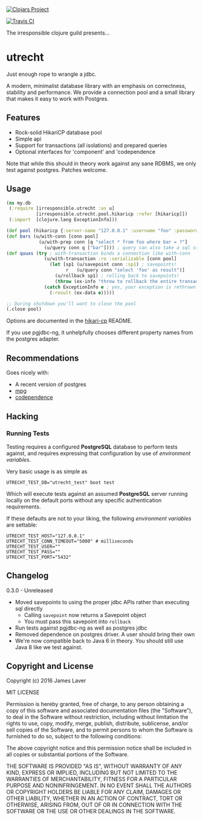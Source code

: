 [![Clojars Project](https://img.shields.io/clojars/v/irresponsible/utrecht.svg)](https://clojars.org/irresponsible/utrecht)

[![Travis CI](https://travis-ci.org/irresponsible/utrecht.svg?branch=master)](https://travis-ci.org/irresponsible/utrecht)

The irresponsible clojure guild presents...

# utrecht

Just enough rope to wrangle a jdbc.

A modern, minimalist database library with an emphasis on correctness,
stability and performance. We provide a connection pool and a small
library that makes it easy to work with Postgres.


## Features

* Rock-solid HikariCP database pool
* Simple api
* Support for transactions (all isolations) and prepared queries
* Optional interfaces for 'component' and 'codependence

Note that while this should in theory work against any sane RDBMS, we only test against postgres. Patches welcome.

## Usage

```clojure
(ns my.db
 (:require [irresponsible.utrecht :as u]
           [irresponsible.utrecht.pool.hikaricp :refer [hikaricp]])
 (:import  [clojure.lang ExceptionInfo]))

(def pool (hikaricp {:server-name "127.0.0.1" :username "foo" :password "bar"}))
(def bars (u/with-conn [conn pool]
            (u/with-prep conn [q "select * from foo where bar = ?"]
              (u/query conn q ["bar"]))) ; query can also take a sql string
(def quuxs (try ; with-transaction binds a connection like with-conn
              (u/with-transaction :ro :serializable [conn pool]
                (let [sp1 (u/savepoint conn :sp1) ; savepoints!
                      r   (u/query conn "select 'foo' as result")]
                  (u/rollback sp1) ; rolling back to savepoints!
                  (throw (ex-info "throw to rollback the entire transaction" {:result r}))))
              (catch ExceptionInfo e ; yes, your exception is rethrown
                (:result (ex-data e)))))

;; During shutdown you'll want to close the pool
(.close pool)
```

Options are documented in the [hikari-cp](https://github.com/tomekw/hikari-cp) README.

If you use pgjdbc-ng, it unhelpfully chooses different property names from the postgres adapter.

## Recommendations

Goes nicely with:

* A recent version of postgres
* [mpg](https://github.com/mpg-project/mpg)
* [codependence](https://github.com/irresponsible/codependence)

## Hacking

### Running Tests

Testing requires a configured **PostgreSQL** database to perform tests against,
and requires expressing that configuration by use of *environment variables*.

Very basic usage is as simple as

```shell
UTRECHT_TEST_DB="utrecht_test" boot test
```

Which will execute tests against an assumed **PostgreSQL** server running locally on the default ports
without any specific authentication requirements.

If these defaults are not to your liking, the following *environment variables* are settable:

```shell
UTRECHT_TEST_HOST="127.0.0.1"
UTRECHT_TEST_CONN_TIMEOUT="5000" # milliseconds
UTRECHT_TEST_USER=""
UTRECHT_TEST_PASS=""
UTRECHT_TEST_PORT="5432"
```

## Changelog

0.3.0 - Unreleased
 * Moved savepoints to using the proper jdbc APIs rather than executing sql directly
   * Calling `savepoint` now returns a Savepoint object
   * You must pass this savepoint into `rollback`
 * Run tests against pgjdbc-ng as well as postgres jdbc
 * Removed dependence on postgres driver. A user should bring their own
 * We're now compatible back to Java 6 in theory. You should still use Java 8 like we test against.

## Copyright and License

Copyright (c) 2016 James Laver

MIT LICENSE

Permission is hereby granted, free of charge, to any person obtaining a copy of this software and associated documentation files (the "Software"), to deal in the Software without restriction, including without limitation the rights to use, copy, modify, merge, publish, distribute, sublicense, and/or sell copies of the Software, and to permit persons to whom the Software is furnished to do so, subject to the following conditions:

The above copyright notice and this permission notice shall be included in all copies or substantial portions of the Software.

THE SOFTWARE IS PROVIDED "AS IS", WITHOUT WARRANTY OF ANY KIND, EXPRESS OR IMPLIED, INCLUDING BUT NOT LIMITED TO THE WARRANTIES OF MERCHANTABILITY, FITNESS FOR A PARTICULAR PURPOSE AND NONINFRINGEMENT. IN NO EVENT SHALL THE AUTHORS OR COPYRIGHT HOLDERS BE LIABLE FOR ANY CLAIM, DAMAGES OR OTHER LIABILITY, WHETHER IN AN ACTION OF CONTRACT, TORT OR OTHERWISE, ARISING FROM, OUT OF OR IN CONNECTION WITH THE SOFTWARE OR THE USE OR OTHER DEALINGS IN THE SOFTWARE.
